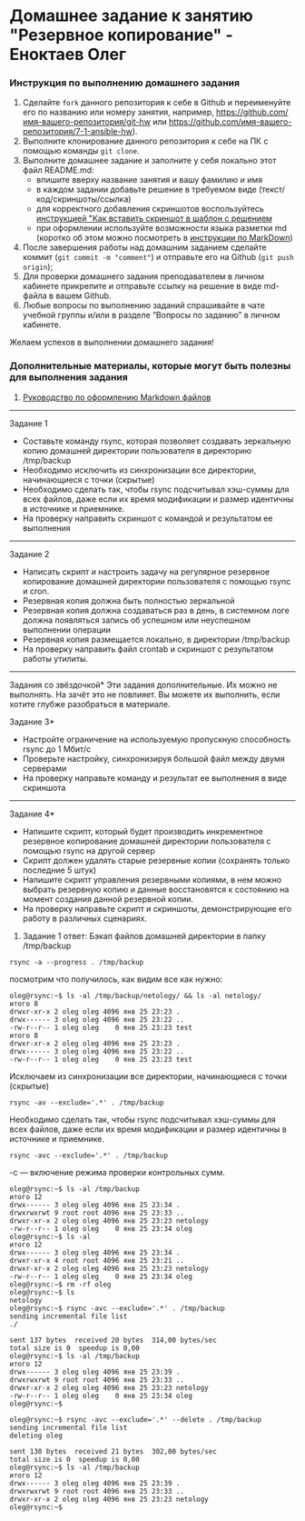 # Домашнее задание к занятию "Резервное копирование" - Еноктаев Олег


### Инструкция по выполнению домашнего задания

   1. Сделайте `fork` данного репозитория к себе в Github и переименуйте его по названию или номеру занятия, например, https://github.com/имя-вашего-репозитория/git-hw или  https://github.com/имя-вашего-репозитория/7-1-ansible-hw).
   2. Выполните клонирование данного репозитория к себе на ПК с помощью команды `git clone`.
   3. Выполните домашнее задание и заполните у себя локально этот файл README.md:
      - впишите вверху название занятия и вашу фамилию и имя
      - в каждом задании добавьте решение в требуемом виде (текст/код/скриншоты/ссылка)
      - для корректного добавления скриншотов воспользуйтесь [инструкцией "Как вставить скриншот в шаблон с решением](https://github.com/netology-code/sys-pattern-homework/blob/main/screen-instruction.md)
      - при оформлении используйте возможности языка разметки md (коротко об этом можно посмотреть в [инструкции  по MarkDown](https://github.com/netology-code/sys-pattern-homework/blob/main/md-instruction.md))
   4. После завершения работы над домашним заданием сделайте коммит (`git commit -m "comment"`) и отправьте его на Github (`git push origin`);
   5. Для проверки домашнего задания преподавателем в личном кабинете прикрепите и отправьте ссылку на решение в виде md-файла в вашем Github.
   6. Любые вопросы по выполнению заданий спрашивайте в чате учебной группы и/или в разделе “Вопросы по заданию” в личном кабинете.
   
Желаем успехов в выполнении домашнего задания!
   
### Дополнительные материалы, которые могут быть полезны для выполнения задания

1. [Руководство по оформлению Markdown файлов](https://gist.github.com/Jekins/2bf2d0638163f1294637#Code)

---

Задание 1
- Составьте команду rsync, которая позволяет создавать зеркальную копию домашней директории пользователя в директорию /tmp/backup
- Необходимо исключить из синхронизации все директории, начинающиеся с точки (скрытые)
- Необходимо сделать так, чтобы rsync подсчитывал хэш-суммы для всех файлов, даже если их время модификации и размер идентичны в источнике и приемнике.
- На проверку направить скриншот с командой и результатом ее выполнения

---

Задание 2
- Написать скрипт и настроить задачу на регулярное резервное копирование домашней директории пользователя с помощью rsync и cron.
- Резервная копия должна быть полностью зеркальной
- Резервная копия должна создаваться раз в день, в системном логе должна появляться запись об успешном или неуспешном выполнении операции
- Резервная копия размещается локально, в директории /tmp/backup
- На проверку направить файл crontab и скриншот с результатом работы утилиты.

---

Задания со звёздочкой*
Эти задания дополнительные. Их можно не выполнять. На зачёт это не повлияет. Вы можете их выполнить, если хотите глубже разобраться в материале.

Задание 3*
- Настройте ограничение на используемую пропускную способность rsync до 1 Мбит/c
- Проверьте настройку, синхронизируя большой файл между двумя серверами
- На проверку направьте команду и результат ее выполнения в виде скриншота
---

Задание 4*
- Напишите скрипт, который будет производить инкрементное резервное копирование домашней директории пользователя с помощью rsync на другой сервер
- Скрипт должен удалять старые резервные копии (сохранять только последние 5 штук)
- Напишите скрипт управления резервными копиями, в нем можно выбрать резервную копию и данные восстановятся к состоянию на момент создания данной резервной копии.
- На проверку направьте скрипт и скриншоты, демонстрирующие его работу в различных сценариях.

1. Задание 1 ответ:
Бэкап файлов домашней директории в папку /tmp/backup
```
rsync -a --progress . /tmp/backup
```
посмотрим что получилось, как видим все как нужно:
```
oleg@rsync:~$ ls -al /tmp/backup/netology/ && ls -al netology/
итого 8
drwxr-xr-x 2 oleg oleg 4096 янв 25 23:23 .
drwx------ 3 oleg oleg 4096 янв 25 23:22 ..
-rw-r--r-- 1 oleg oleg    0 янв 25 23:23 test
итого 8
drwxr-xr-x 2 oleg oleg 4096 янв 25 23:23 .
drwx------ 3 oleg oleg 4096 янв 25 23:22 ..
-rw-r--r-- 1 oleg oleg    0 янв 25 23:23 test
```

Исключаем из синхронизации все директории, начинающиеся с точки (скрытые)
```
rsync -av --exclude='.*' . /tmp/backup
```
Необходимо сделать так, чтобы rsync подсчитывал хэш-суммы для всех файлов, даже если их время модификации и размер идентичны в источнике и приемнике.
```
rsync -avc --exclude='.*' . /tmp/backup
```
-c — включение режима проверки контрольных сумм.
























```
oleg@rsync:~$ ls -al /tmp/backup
итого 12
drwx------ 3 oleg oleg 4096 янв 25 23:34 .
drwxrwxrwt 9 root root 4096 янв 25 23:33 ..
drwxr-xr-x 2 oleg oleg 4096 янв 25 23:23 netology
-rw-r--r-- 1 oleg oleg    0 янв 25 23:34 oleg
oleg@rsync:~$ ls -al
итого 12
drwx------ 3 oleg oleg 4096 янв 25 23:34 .
drwxr-xr-x 4 root root 4096 янв 25 23:21 ..
drwxr-xr-x 2 oleg oleg 4096 янв 25 23:23 netology
-rw-r--r-- 1 oleg oleg    0 янв 25 23:34 oleg
oleg@rsync:~$ rm -rf oleg
oleg@rsync:~$ ls
netology
oleg@rsync:~$ rsync -avc --exclude='.*' . /tmp/backup
sending incremental file list
./

sent 137 bytes  received 20 bytes  314,00 bytes/sec
total size is 0  speedup is 0,00
oleg@rsync:~$ ls -al /tmp/backup
итого 12
drwx------ 3 oleg oleg 4096 янв 25 23:39 .
drwxrwxrwt 9 root root 4096 янв 25 23:33 ..
drwxr-xr-x 2 oleg oleg 4096 янв 25 23:23 netology
-rw-r--r-- 1 oleg oleg    0 янв 25 23:34 oleg
oleg@rsync:~$
```
```
oleg@rsync:~$ rsync -avc --exclude='.*' --delete . /tmp/backup
sending incremental file list
deleting oleg

sent 130 bytes  received 21 bytes  302,00 bytes/sec
total size is 0  speedup is 0,00
oleg@rsync:~$ ls -al /tmp/backup
итого 12
drwx------ 3 oleg oleg 4096 янв 25 23:39 .
drwxrwxrwt 9 root root 4096 янв 25 23:33 ..
drwxr-xr-x 2 oleg oleg 4096 янв 25 23:23 netology
oleg@rsync:~$
```
